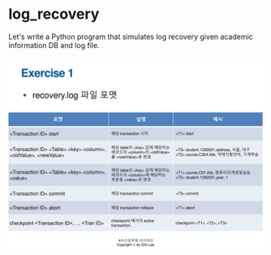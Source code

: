 # log_recovery

Let's write a Python program that simulates log recovery given academic information DB and log file.

<img src = 'selection.pdf'>
